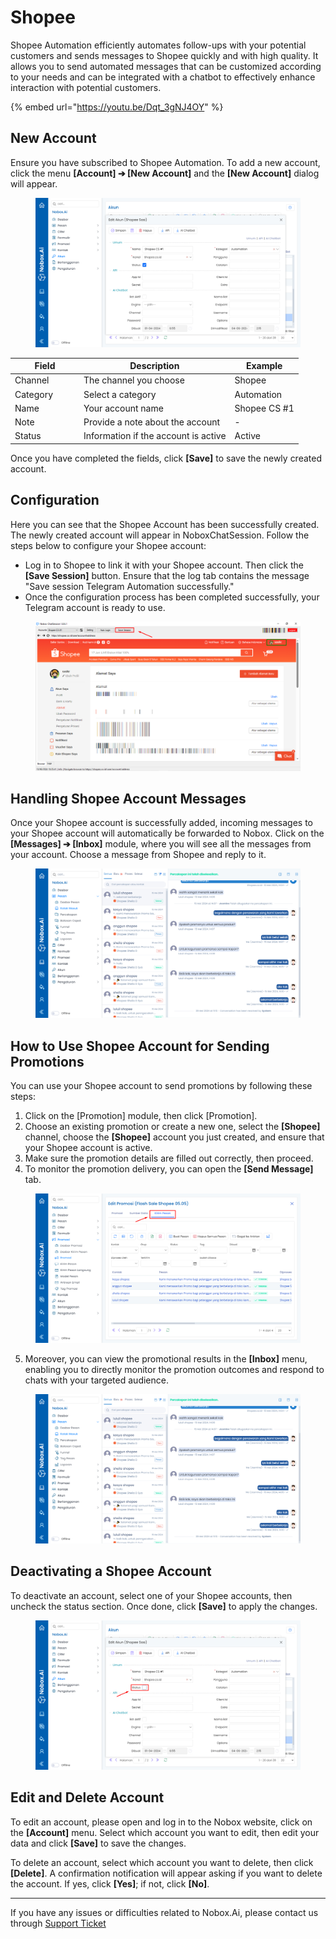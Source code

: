 # Shopee

Shopee Automation efficiently automates follow-ups with your potential customers and sends messages to Shopee quickly and with high quality. It allows you to send automated messages that can be customized according to your needs and can be integrated with a chatbot to effectively enhance interaction with potential customers.

{% embed url="https://youtu.be/Dqt_3gNJ4OY" %}

## **New Account**

Ensure you have subscribed to Shopee Automation. To add a new account, click the menu **\[Account] ➔ \[New Account]** and the **\[New Account]** dialog will appear.

&#x20;

<figure><img src="../.gitbook/assets/Tambah Akun Shopee (1).png" alt=""><figcaption></figcaption></figure>

<table><thead><tr><th width="96">Field</th><th>Description</th><th>Example</th></tr></thead><tbody><tr><td>Channel</td><td>The channel you choose</td><td>Shopee</td></tr><tr><td>Category</td><td>Select a category</td><td>Automation</td></tr><tr><td>Name</td><td>Your account name</td><td>Shopee CS #1</td></tr><tr><td>Note</td><td>Provide a note about the account</td><td>-</td></tr><tr><td>Status</td><td>Information if the account is active</td><td>Active</td></tr></tbody></table>

Once you have completed the fields, click **\[Save]** to save the newly created account.

## **Configuration**

Here you can see that the Shopee Account has been successfully created. The newly created account will appear in NoboxChatSession. Follow the steps below to configure your Shopee account:

* Log in to Shopee to link it with your Shopee account. Then click the **\[Save Session]** button. Ensure that the log tab contains the message "Save session Telegram Automation successfully."
* Once the configuration process has been completed successfully, your Telegram account is ready to use.

<figure><img src="../.gitbook/assets/Save Session Shopee.png" alt=""><figcaption></figcaption></figure>

## Handling Shopee Account Messages

Once your Shopee account is successfully added, incoming messages to your Shopee account will automatically be forwarded to Nobox. Click on the **\[Messages] ➔ \[Inbox]** module, where you will see all the messages from your account. Choose a message from Shopee and reply to it.

<figure><img src="../.gitbook/assets/Penanangan Akun Shopee.png" alt=""><figcaption></figcaption></figure>

## **How to Use Shopee Account for Sending Promotions**

You can use your Shopee account to send promotions by following these steps:

1. Click on the \[Promotion] module, then click \[Promotion].
2. Choose an existing promotion or create a new one, select the **\[Shopee]** channel, choose the **\[Shopee]** account you just created, and ensure that your Shopee account is active.
3. Make sure the promotion details are filled out correctly, then proceed.
4. To monitor the promotion delivery, you can open the **\[Send Message]** tab.

<figure><img src="../.gitbook/assets/Cara Menggunakan Akun Shopee.png" alt=""><figcaption></figcaption></figure>

5. Moreover, you can view the promotional results in the **\[Inbox]** menu, enabling you to directly monitor the promotion outcomes and respond to chats with your targeted audience.

<figure><img src="../.gitbook/assets/Penanangan Akun Shopee.png" alt=""><figcaption></figcaption></figure>

## **Deactivating a Shopee Account**

To deactivate an account, select one of your Shopee accounts, then uncheck the status section. Once done, click **\[Save]** to apply the changes.

<figure><img src="../.gitbook/assets/Menonaktifkan Akun Shopee.png" alt=""><figcaption></figcaption></figure>

## **Edit and Delete Account**

To edit an account, please open and log in to the Nobox website, click on the **\[Account]** menu. Select which account you want to edit, then edit your data and click **\[Save]** to save the changes.

To delete an account, select which account you want to delete, then click **\[Delete]**. A confirmation notification will appear asking if you want to delete the account. If yes, click **\[Yes]**; if not, click **\[No]**.

***

If you have any issues or difficulties related to Nobox.Ai, please contact us through [Support Ticket](https://crm.nobox.ai/clients/tickets)
